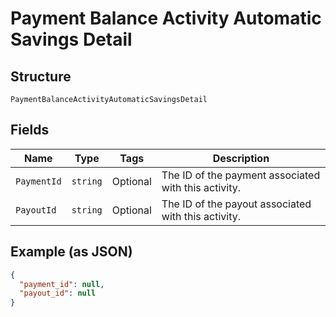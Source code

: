 
# Payment Balance Activity Automatic Savings Detail

## Structure

`PaymentBalanceActivityAutomaticSavingsDetail`

## Fields

| Name | Type | Tags | Description |
|  --- | --- | --- | --- |
| `PaymentId` | `string` | Optional | The ID of the payment associated with this activity. |
| `PayoutId` | `string` | Optional | The ID of the payout associated with this activity. |

## Example (as JSON)

```json
{
  "payment_id": null,
  "payout_id": null
}
```


